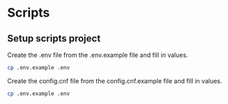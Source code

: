 # Scripts

## Setup scripts project

Create the .env file from the .env.example file and fill in values.

```sh
cp .env.example .env
```

Create the config.cnf file from the config.cnf.example file and fill in values.

```sh
cp .env.example .env
```